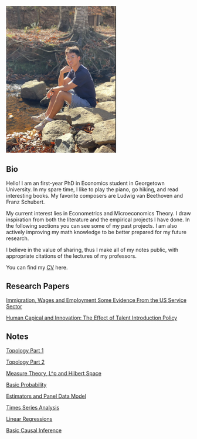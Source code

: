 <img src="image/picture.png" alt="Description" class="img-fluid" style="width:300px;">


## Bio


Hello! I am an first-year PhD in Economics student in Georgetown University. In my spare time, I like to play the piano, go hiking, and read interesting books. My favorite composers are Ludwig van Beethoven and Franz Schubert.

My current interest lies in Econometrics and Microeconomics Theory. I draw inspiration from both the literature and the empirical projects I have done. In the following sections you can see some of my past projects. I am also actively improving my math knowledge to be better prepared for my future research.

I believe in the value of sharing, thus I make all of my notes public, with appropriate citations of the lectures of my professors.

You can find my [CV](https:\\BillRZhao.github.io/notes/CV-Runzhe%20Zhao.pdf) here.


## Research Papers
[Immigration, Wages and Employment Some Evidence From the US Service Sector](https:\\BillRZhao.github.io/papers/writing-sample-thesis.pdf) 

[Human Capical and Innovation: The Effect of Talent Introduction Policy](https:\\BillRZhao.github.io/papers/graduation_thesis.pdf) 


## Notes
[Topology Part 1](https:\\BillRZhao.github.io/notes/Topology_part_1.pdf) 

[Topology Part 2](https:\\BillRZhao.github.io/notes/Topology_part_2.pdf) 

[Measure Theory, L^p and Hilbert Space](https:\\BillRZhao.github.io/notes/MATH631.pdf) 

[Basic Probability](https:\\BillRZhao.github.io/notes/MATH740.pdf)

[Estimators and Panel Data Model](https:\\BillRZhao.github.io/notes/Estimators%20and%20Panel%20Data%20Model.pdf)

[Times Series Analysis](https:\\BillRZhao.github.io/notes/Time%20Series%20Analysis.pdf)

[Linear Regressions](https:\\BillRZhao.github.io/notes/Linear%20Regressions.pdf)

[Basic Causal Inference](https:\\BillRZhao.github.io/notes/Basic%20Causal%20Inference.pdf)
